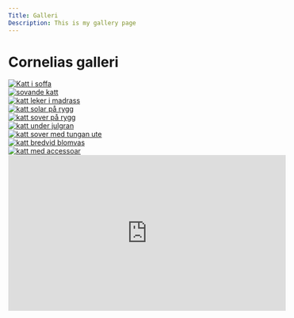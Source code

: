 ```yaml
---
Title: Galleri
Description: This is my gallery page
---
```


Cornelias galleri
==========================

<div class="gallery">
    <div class="gallery-item">
        <a href="image/p1.jpg?w=375&h=500&q=100" target="_blank">
            <picture>
                <source media="(min-width: 668px)" srcset="image/p1.jpg?w=960&q=100">
                <source media="(min-width: 376px)" srcset="image/p1.jpg?w=667&q=70">
                <img src="image/p1.jpg?w=375&h=500&crop-to-fit&area=0,0,20,0&q=100" alt="Katt i soffa">
            </picture>
        </a>
    </div>
    <div class="gallery-item">
        <a href="image/p2.jpg?w=375&h=500&q=100" alt="Pablo2" target="_blank">
            <picture>
                <source media="(min-width: 668px)" srcset="image/p2.jpg?w=960&q=100">
                <source media="(min-width: 376px)" srcset="image/p2.jpg?w=667&q=70">
                <img src="image/p2.jpg?w=375&h=500&crop-to-fit&area=0,0,20,0&q=100" alt="sovande katt">
            </picture>
        </a>
    </div>
    <div class="gallery-item">
        <a href="image/p3.jpg?w=375&h=500&q=100" alt="Pablo3" target="_blank">
            <picture>
                <source media="(min-width: 668px)" srcset="image/p3.jpg?w=960&q=100">
                <source media="(min-width: 376px)" srcset="image/p3.jpg?w=667&q=70">
                <img src="image/p3.jpg?w=375&h=500&crop-to-fit&area=0,0,20,0&q=100" alt="katt leker i madrass">
            </picture>
        </a>
    </div>
    <div class="gallery-item">
        <a href="image/p4.jpg?w=375&h=500&q=100" alt="Pablo4" target="_blank">
            <picture>
                <source media="(min-width: 668px)" srcset="image/p4.jpg?w=960&q=100">
                <source media="(min-width: 376px)" srcset="image/p4.jpg?w=667&q=70">
                <img src="image/p4.jpg?w=375&h=500&crop-to-fit&area=0,0,20,0&q=100" alt="katt solar på rygg">
            </picture>
        </a>
    </div>
    <div class="gallery-item">
        <a href="image/p5.jpg?w=375&h=500&q=100" alt="Pablo5" target="_blank">
            <picture>
                <source media="(min-width: 668px)" srcset="image/p5.jpg?w=960&q=100">
                <source media="(min-width: 376px)" srcset="image/p5.jpg?w=667&q=70">
                <img src="image/p5.jpg?w=375&h=500&crop-to-fit&area=0,0,20,0&q=100" alt="katt sover på rygg">
            </picture>
        </a>
    </div>
    <div class="gallery-item">
        <a href="image/p6.jpg?w=375&h=500&q=100" alt="Pablo6" target="_blank">
            <picture>
                <source media="(min-width: 668px)" srcset="image/p6.jpg?w=960&q=100">
                <source media="(min-width: 376px)" srcset="image/p6.jpg?w=667&q=70">
                <img src="image/p6.jpg?w=375&h=500&crop-to-fit&area=0,0,20,0&q=100" alt="katt under julgran">
            </picture>
        </a>
    </div>
    <div class="gallery-item">
        <a href="image/p7.jpg?w=375&h=500&q=100" alt="Pablo7" target="_blank">
            <picture>
                <source media="(min-width: 668px)" srcset="image/p7.jpg?w=960&q=100">
                <source media="(min-width: 376px)" srcset="image/p7.jpg?w=667&q=70">
                <img src="image/p7.jpg?w=375&h=500&crop-to-fit&area=0,0,20,0&q=100" alt="katt sover med tungan ute">
            </picture>
        </a>
    </div>
    <div class="gallery-item">
        <a href="image/p8.jpg?w=375&h=500&q=100" alt="Pablo8" target="_blank">
            <picture>
                <source media="(min-width: 668px)" srcset="image/p8.jpg?w=960&q=100">
                <source media="(min-width: 376px)" srcset="image/p8.jpg?w=667&q=70">
                <img src="image/p8.jpg?w=375&h=500&crop-to-fit&area=0,0,20,0&q=100" alt="katt bredvid blomvas">
            </picture>
        </a>
    </div>
    <div class="gallery-item">
        <a href="image/p9.jpg?w=375&h=500&q=100" alt="Pablo9" target="_blank">
            <picture>
                <source media="(min-width: 668px)" srcset="image/p9.jpg?w=960&q=100">
                <source media="(min-width: 376px)" srcset="image/p9.jpg?w=667&q=70">
                <img src="image/p9.jpg?w=375&h=500&crop-to-fit&area=0,0,20,0&q=100" alt="katt med accessoar">
            </picture>
        </a>
    </div>
    <div class="video-container">
        <iframe width="560" height="315" src="https://www.youtube.com/embed/U_4HEQKM_bQ?si=Y-HMANbDcsal3M_L" title="YouTube video player" frameborder="0" allow="accelerometer; autoplay; clipboard-write; encrypted-media; gyroscope; picture-in-picture; web-share" referrerpolicy="strict-origin-when-cross-origin" allowfullscreen></iframe>
    </div>
</div>